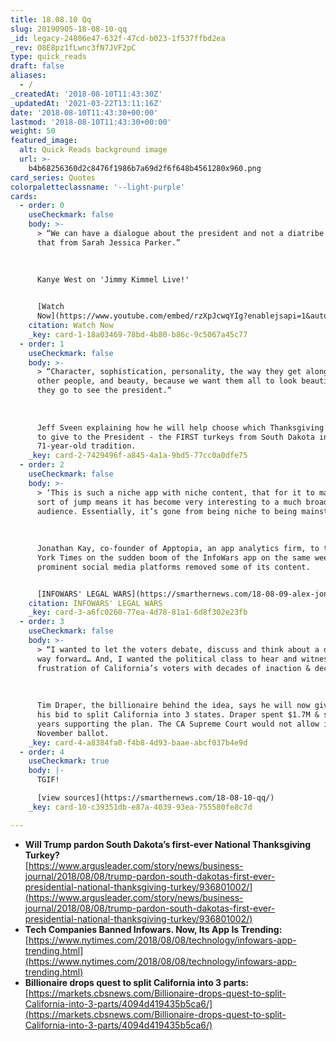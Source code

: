 ```yaml
---
title: 18.08.10 Qq
slug: 20190905-18-08-10-qq
_id: legacy-24806e47-632f-47cd-b023-1f537ffbd2ea
_rev: O8E8pz1fLwnc3fN7JVF2pC
type: quick_reads
draft: false
aliases:
  - /
_createdAt: '2018-08-10T11:43:30Z'
_updatedAt: '2021-03-22T13:11:16Z'
date: '2018-08-10T11:43:30+00:00'
lastmod: '2018-08-10T11:43:30+00:00'
weight: 50
featured_image:
  alt: Quick Reads background image
  url: >-
    b4b68256360d2c8476f1986b7a69d2f6f648b4561280x960.png
card_series: Quotes
colorpaletteclassname: '--light-purple'
cards:
  - order: 0
    useCheckmark: false
    body: >-
      > “We can have a dialogue about the president and not a diatribe – I got
      that from Sarah Jessica Parker.”  
        
        
        
      Kanye West on 'Jimmy Kimmel Live!'


      [Watch
      Now](https://www.youtube.com/embed/rzXpJcwqYIg?enablejsapi=1&autoplay=1&rel=0)
    citation: Watch Now
    _key: card-1-18a03469-78bd-4b80-b86c-9c5067a45c77
  - order: 1
    useCheckmark: false
    body: >-
      > “Character, sophistication, personality, the way they get along with
      other people, and beauty, because we want them all to look beautiful when
      they go to see the president.”  
        
        
        
      Jeff Sveen explaining how he will help choose which Thanksgiving turkeys
      to give to the President - the FIRST turkeys from South Dakota in the
      71-year-old tradition.
    _key: card-2-7429496f-a845-4a1a-9bd5-77cc0a0dfe75
  - order: 2
    useCheckmark: false
    body: >-
      > ‘This is such a niche app with niche content, that for it to make that
      sort of jump means it has become very interesting to a much broader
      audience. Essentially, it’s gone from being niche to being mainstream.’  
        
        
        
      Jonathan Kay, co-founder of Apptopia, an app analytics firm, to the New
      York Times on the sudden boom of the InfoWars app on the same week
      prominent social media platforms removed some of its content.


      [INFOWARS' LEGAL WARS](https://smarthernews.com/18-08-09-alex-jones/)
    citation: INFOWARS' LEGAL WARS
    _key: card-3-a6fc0260-77ea-4d78-81a1-6d8f302e23fb
  - order: 3
    useCheckmark: false
    body: >-
      > “I wanted to let the voters debate, discuss and think about a different
      way forward… And, I wanted the political class to hear and witness the
      frustration of California’s voters with decades of inaction & decay.”  
        
        
        
      Tim Draper, the billionaire behind the idea, says he will now give up on
      his bid to split California into 3 states. Draper spent $1.7M & several
      years supporting the plan. The CA Supreme Court would not allow it on the
      November ballot.
    _key: card-4-a8384fa0-f4b8-4d93-baae-abcf037b4e9d
  - order: 4
    useCheckmark: true
    body: |-
      TGIF!

      [view sources](https://smarthernews.com/18-08-10-qq/)
    _key: card-10-c39351db-e87a-4039-93ea-755580fe8c7d

---
```

* **Will Trump pardon South Dakota’s first-ever National Thanksgiving Turkey?**  
[https://www.argusleader.com/story/news/business-journal/2018/08/08/trump-pardon-south-dakotas-first-ever-presidential-national-thanksgiving-turkey/936801002/](https://www.argusleader.com/story/news/business-journal/2018/08/08/trump-pardon-south-dakotas-first-ever-presidential-national-thanksgiving-turkey/936801002/)
* **Tech Companies Banned Infowars. Now, Its App Is Trending:**  
[https://www.nytimes.com/2018/08/08/technology/infowars-app-trending.html](https://www.nytimes.com/2018/08/08/technology/infowars-app-trending.html)
* **Billionaire drops quest to split California into 3 parts:**  
[https://markets.cbsnews.com/Billionaire-drops-quest-to-split-California-into-3-parts/4094d419435b5ca6/](https://markets.cbsnews.com/Billionaire-drops-quest-to-split-California-into-3-parts/4094d419435b5ca6/)